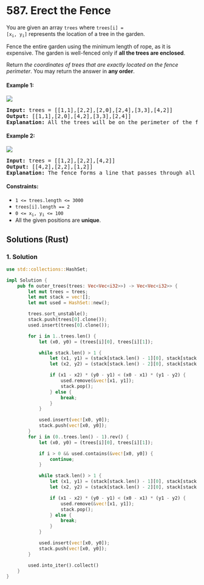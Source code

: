 # 587. Erect the Fence
You are given an array `trees` where <code>trees[i] = [x<sub>i</sub>, y<sub>i</sub>]</code> represents the location of a tree in the garden.

Fence the entire garden using the minimum length of rope, as it is expensive. The garden is well-fenced only if **all the trees are enclosed**.

Return *the coordinates of trees that are exactly located on the fence perimeter*. You may return the answer in **any order**.

#### Example 1:
![](https://assets.leetcode.com/uploads/2021/04/24/erect2-plane.jpg)
<pre>
<strong>Input:</strong> trees = [[1,1],[2,2],[2,0],[2,4],[3,3],[4,2]]
<strong>Output:</strong> [[1,1],[2,0],[4,2],[3,3],[2,4]]
<strong>Explanation:</strong> All the trees will be on the perimeter of the fence except the tree at [2, 2], which will be inside the fence.
</pre>

#### Example 2:
![](https://assets.leetcode.com/uploads/2021/04/24/erect1-plane.jpg)
<pre>
<strong>Input:</strong> trees = [[1,2],[2,2],[4,2]]
<strong>Output:</strong> [[4,2],[2,2],[1,2]]
<strong>Explanation:</strong> The fence forms a line that passes through all the trees.
</pre>

#### Constraints:
* `1 <= trees.length <= 3000`
* `trees[i].length == 2`
* <code>0 <= x<sub>i</sub>, y<sub>i</sub> <= 100</code>
* All the given positions are **unique**.

## Solutions (Rust)

### 1. Solution
```Rust
use std::collections::HashSet;

impl Solution {
    pub fn outer_trees(trees: Vec<Vec<i32>>) -> Vec<Vec<i32>> {
        let mut trees = trees;
        let mut stack = vec![];
        let mut used = HashSet::new();

        trees.sort_unstable();
        stack.push(trees[0].clone());
        used.insert(trees[0].clone());

        for i in 1..trees.len() {
            let (x0, y0) = (trees[i][0], trees[i][1]);

            while stack.len() > 1 {
                let (x1, y1) = (stack[stack.len() - 1][0], stack[stack.len() - 1][1]);
                let (x2, y2) = (stack[stack.len() - 2][0], stack[stack.len() - 2][1]);

                if (x1 - x2) * (y0 - y1) < (x0 - x1) * (y1 - y2) {
                    used.remove(&vec![x1, y1]);
                    stack.pop();
                } else {
                    break;
                }
            }

            used.insert(vec![x0, y0]);
            stack.push(vec![x0, y0]);
        }
        for i in (0..trees.len() - 1).rev() {
            let (x0, y0) = (trees[i][0], trees[i][1]);

            if i > 0 && used.contains(&vec![x0, y0]) {
                continue;
            }

            while stack.len() > 1 {
                let (x1, y1) = (stack[stack.len() - 1][0], stack[stack.len() - 1][1]);
                let (x2, y2) = (stack[stack.len() - 2][0], stack[stack.len() - 2][1]);

                if (x1 - x2) * (y0 - y1) < (x0 - x1) * (y1 - y2) {
                    used.remove(&vec![x1, y1]);
                    stack.pop();
                } else {
                    break;
                }
            }

            used.insert(vec![x0, y0]);
            stack.push(vec![x0, y0]);
        }

        used.into_iter().collect()
    }
}
```
